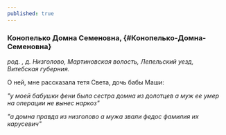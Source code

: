 ```yaml
---
published: true
---
```


### Конопелько Домна Семеновна,  {#Конопелько-Домна-Семеновна}

_род. , д. Низголово, Мартиновская волость, Лепельский уезд, Витебская губерния._



О ней, мне рассказала тетя Света, дочь бабы Маши:

<i>"у моей бабушки фени была сестра домна из долотцев а муж ее умер на операции не вынес наркоз"

"а домна правда из низголово а мужа звали федос фамилия их карусевич"
</i>
        
